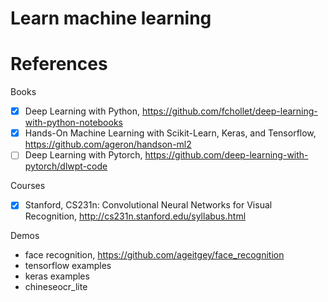 # Learn machine learning

# References
Books
- [x] Deep Learning with Python, https://github.com/fchollet/deep-learning-with-python-notebooks
- [x] Hands-On Machine Learning with Scikit-Learn, Keras, and Tensorflow, https://github.com/ageron/handson-ml2
- [ ] Deep Learning with Pytorch, https://github.com/deep-learning-with-pytorch/dlwpt-code

Courses
- [x] Stanford, CS231n: Convolutional Neural Networks for Visual Recognition, http://cs231n.stanford.edu/syllabus.html

Demos
- face recognition, https://github.com/ageitgey/face_recognition
- tensorflow examples
- keras examples
- chineseocr_lite
